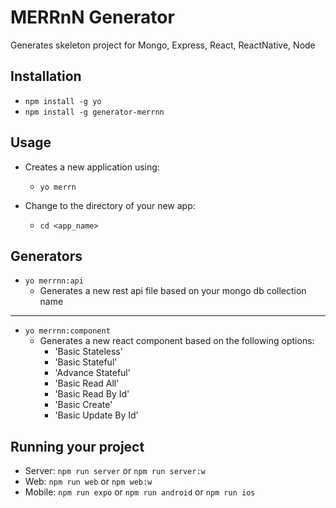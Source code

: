 # MERRnN Generator
Generates skeleton project for Mongo, Express, React, ReactNative, Node

## Installation
* `npm install -g yo`
* `npm install -g generator-merrnn`

## Usage
* Creates a new application using:
  * `yo merrn`

* Change to the directory of your new app:
  * `cd <app_name>`

## Generators

* `yo merrnn:api`
  * Generates a new rest api file based on your mongo db collection name
---

* `yo merrnn:component`
  * Generates a new react component based on the following options:
    * 'Basic Stateless'
    * 'Basic Stateful'
    * 'Advance Stateful'
    * 'Basic Read All'
    * 'Basic Read By Id'
    * 'Basic Create'
    * 'Basic Update By Id'
    
## Running your project
* Server: `npm run server` or `npm run server:w`
* Web: `npm run web` or `npm web:w`
* Mobile: `npm run expo` or `npm run android` or `npm run ios`
